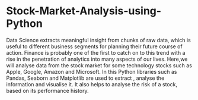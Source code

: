 # Stock-Market-Analysis-using-Python
Data Science extracts meaningful insight from chunks of raw data, which is useful to different business segments for planning their future course of action. 
Finance is probably one of the first to catch on to this trend with a rise in the penetration of analytics into many aspects of our lives.
Here,we will analyse data from the stock market for some technology stocks such as Apple, Google, Amazon and Microsoft.
In this Python libraries such as Pandas, Seaborn and Matplotlib are used to extract , analyse the information and visualise it. It also helps to analyse the risk of a stock, based on its performance history.

